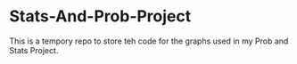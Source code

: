 # Stats-And-Prob-Project
This is a tempory repo to store teh code for the graphs used in my Prob and Stats Project.
